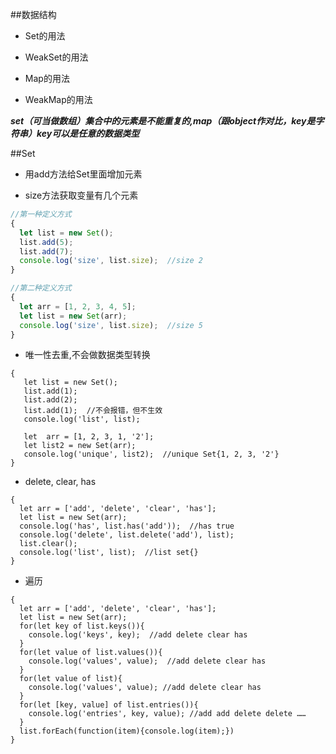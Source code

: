   ##数据结构
  
  - Set的用法
  
  - WeakSet的用法
  
  - Map的用法
  
  - WeakMap的用法
  
***set（可当做数组）集合中的元素是不能重复的,map（跟object作对比，key是字符串）key可以是任意的数据类型***


##Set

- 用add方法给Set里面增加元素

- size方法获取变量有几个元素


```js
//第一种定义方式
{
  let list = new Set();
  list.add(5);
  list.add(7);
  console.log('size', list.size);  //size 2
}

//第二种定义方式
{
  let arr = [1, 2, 3, 4, 5];
  let list = new Set(arr);
  console.log('size', list.size);  //size 5
}
```


- 唯一性去重,不会做数据类型转换

```
{
   let list = new Set();
   list.add(1);
   list.add(2);
   list.add(1);  //不会报错，但不生效
   console.log('list', list);
   
   let  arr = [1, 2, 3, 1, '2'];
   let list2 = new Set(arr);
   console.log('unique', list2);  //unique Set{1, 2, 3, '2'}
}
```

- delete, clear, has

```
{
  let arr = ['add', 'delete', 'clear', 'has'];
  let list = new Set(arr);
  console.log('has', list.has('add'));  //has true 
  console.log('delete', list.delete('add'), list);
  list.clear();
  console.log('list', list);  //list set{}
}
```

- 遍历

```
{
  let arr = ['add', 'delete', 'clear', 'has'];
  let list = new Set(arr);
  for(let key of list.keys()){
    console.log('keys', key);  //add delete clear has
  }
  for(let value of list.values()){
    console.log('values', value);  //add delete clear has
  }
  for(let value of list){
    console.log('values', value); //add delete clear has
  }
  for(let [key, value] of list.entries()){
    console.log('entries', key, value); //add add delete delete ……
  }
  list.forEach(function(item){console.log(item);})
}
```







